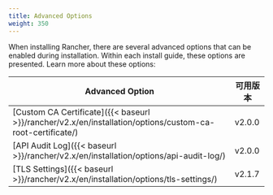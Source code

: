 ```yaml
---
title: Advanced Options
weight: 350
---
```


When installing Rancher, there are several advanced options that can be enabled during installation. Within each install guide, these options are presented. Learn more about these options:

| Advanced Option | 可用版本 |
| --- | ---|
| [Custom CA Certificate]({{< baseurl >}}/rancher/v2.x/en/installation/options/custom-ca-root-certificate/) | v2.0.0 |
| [API Audit Log]({{< baseurl >}}/rancher/v2.x/en/installation/options/api-audit-log/) | v2.0.0 |
| [TLS Settings]({{< baseurl >}}/rancher/v2.x/en/installation/options/tls-settings/) | v2.1.7 |
